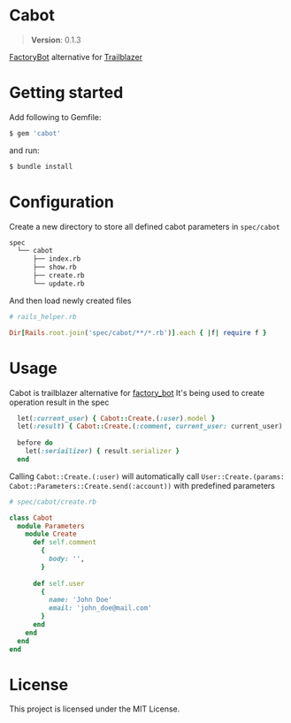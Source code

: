 # Cabot

> **Version**: 0.1.3

[FactoryBot](https://github.com/thoughtbot/factory_bot) alternative for [Trailblazer](https://github.com/trailblazer/trailblazer)

# Getting started

Add following to Gemfile:

```sh
$ gem 'cabot'
```

and run:

```sh
$ bundle install
```

# Configuration

Create a new directory to store all defined cabot parameters in `spec/cabot`

```sh
spec
  └── cabot
      ├── index.rb
      ├── show.rb
      ├── create.rb
      └── update.rb
```

And then load newly created files

```rb
# rails_helper.rb

Dir[Rails.root.join('spec/cabot/**/*.rb')].each { |f| require f }
```

# Usage

Cabot is trailblazer alternative for [factory_bot](https://github.com/thoughtbot/factory_bot_rails)
It's being used to create operation result in the spec

```rb
  let(:current_user) { Cabot::Create.(:user).model }
  let(:result) { Cabot::Create.(:comment, current_user: current_user)
  
  before do
    let(:seriailizer) { result.serializer }
  end 
```

Calling `Cabot::Create.(:user)` will automatically call `User::Create.(params: Cabot::Parameters::Create.send(:account))` with predefined parameters

```rb
# spec/cabot/create.rb

class Cabot
  module Parameters
    module Create
      def self.comment
        {
          body: '',
        }
      
      def self.user
        {
          name: 'John Doe'
          email: 'john_doe@mail.com'
        }
      end
    end
  end
end
```
         

# License

This project is licensed under the MIT License.




